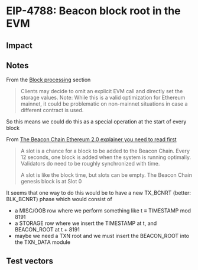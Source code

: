# EIP-4788: Beacon block root in the EVM

## Impact

## Notes

From the [Block processing](https://eips.ethereum.org/EIPS/eip-4788#block-processing) section

> Clients may decide to omit an explicit EVM call and directly set the storage values. Note: While this is a valid optimization for Ethereum mainnet, it could be problematic on non-mainnet situations in case a different contract is used.

So this means we could do this as a special operation at the start of every block

From [The Beacon Chain Ethereum 2.0 explainer you need to read first](https://ethos.dev/beacon-chain#:~:text=Slots%20and%20Epochs,is%2032%20slots%3A%206.4%20minutes.)

> A slot is a chance for a block to be added to the Beacon Chain. Every 12 seconds, one block is added when the system is running optimally. Validators do need to be roughly synchronized with time.
>
> A slot is like the block time, but slots can be empty. The Beacon Chain genesis block is at Slot 0

It seems that one way to do this would be to have a new TX_BCNRT (better: BLK_BCNRT) phase which would consist of
- a MISC/OOB row where we perform something like t ≡ TIMESTAMP mod 8191
- a STORAGE row where we insert the TIMESTAMP at t, and BEACON_ROOT at t + 8191
- maybe we need a TXN root and we must insert the BEACON_ROOT into the TXN_DATA module

## Test vectors

